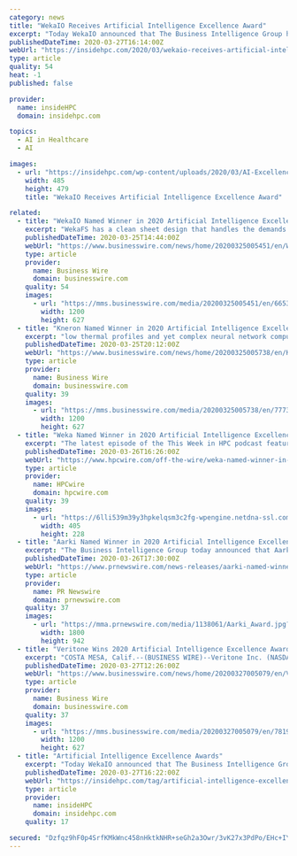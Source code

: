 ```yaml
---
category: news
title: "WekaIO Receives Artificial Intelligence Excellence Award"
excerpt: "Today WekaIO announced that The Business Intelligence Group has named Weka a winner in its Artificial Intelligence Excellence Awards program ... able to deliver paradigm-shifting technology that enables innovations in Autonomous Vehicles, Healthcare and Life Sciences, and FSI ( Financial Services Industry),” said Shailesh Manjrekar, head ..."
publishedDateTime: 2020-03-27T16:14:00Z
webUrl: "https://insidehpc.com/2020/03/wekaio-receives-artificial-intelligence-excellence-award/"
type: article
quality: 54
heat: -1
published: false

provider:
  name: insideHPC
  domain: insidehpc.com

topics:
  - AI in Healthcare
  - AI

images:
  - url: "https://insidehpc.com/wp-content/uploads/2020/03/AI-ExcellenceAward-2020.jpg"
    width: 485
    height: 479
    title: "WekaIO Receives Artificial Intelligence Excellence Award"

related:
  - title: "WekaIO Named Winner in 2020 Artificial Intelligence Excellence Awards"
    excerpt: "WekaFS has a clean sheet design that handles the demands of new emerging and converging workloads, including artificial intelligence (AI) and machine/deep learning (ML/DL ... paradigm-shifting technology that enables innovations in Autonomous Vehicles, Healthcare and Life Sciences, and FSI ( Financial Services Industry),” said Shailesh ..."
    publishedDateTime: 2020-03-25T14:44:00Z
    webUrl: "https://www.businesswire.com/news/home/20200325005451/en/WekaIO-Named-Winner-2020-Artificial-Intelligence-Excellence"
    type: article
    provider:
      name: Business Wire
      domain: businesswire.com
    quality: 54
    images:
      - url: "https://mms.businesswire.com/media/20200325005451/en/665363/23/WEKA-LogoPMS_BlackGreen_NoTagline.jpg"
        width: 1200
        height: 627
  - title: "Kneron Named Winner in 2020 Artificial Intelligence Excellence Awards"
    excerpt: "low thermal profiles and yet complex neural network computational requirements “Kneron is honored to have been recognized by Business Intelligence Group for excellence in artificial intelligence,\" stated Albert Liu, Kneron’s Cofounder and CEO. “This award serves as inspiration for us to continue democratizing AI through building the Edge ..."
    publishedDateTime: 2020-03-25T20:12:00Z
    webUrl: "https://www.businesswire.com/news/home/20200325005738/en/Kneron-Named-Winner-2020-Artificial-Intelligence-Excellence"
    type: article
    provider:
      name: Business Wire
      domain: businesswire.com
    quality: 39
    images:
      - url: "https://mms.businesswire.com/media/20200325005738/en/777358/23/kneron_logo_transparent.jpg"
        width: 1200
        height: 627
  - title: "Weka Named Winner in 2020 Artificial Intelligence Excellence Awards"
    excerpt: "The latest episode of the This Week in HPC podcast features Carlo Cavazzoni, a senior staff member at CINECA, one of the leading supercomputing organizations in Europe. Intersect360 Research's Addison Snell spoke to Cavazzoni to discuss both CINECA's work using supercomputing to combat COVID-19 and Cavazzoni's personal experience living near ..."
    publishedDateTime: 2020-03-26T16:26:00Z
    webUrl: "https://www.hpcwire.com/off-the-wire/weka-named-winner-in-2020-artificial-intelligence-excellence-awards/"
    type: article
    provider:
      name: HPCwire
      domain: hpcwire.com
    quality: 39
    images:
      - url: "https://6lli539m39y3hpkelqsm3c2fg-wpengine.netdna-ssl.com/wp-content/uploads/2018/03/cloud-silicon_shutterstock_622863563_800x-405x228.jpg"
        width: 405
        height: 228
  - title: "Aarki Named Winner in 2020 Artificial Intelligence Excellence Awards"
    excerpt: "The Business Intelligence Group today announced that Aarki was named a winner in its Artificial Intelligence Excellence Awards program."
    publishedDateTime: 2020-03-26T17:30:00Z
    webUrl: "https://www.prnewswire.com/news-releases/aarki-named-winner-in-2020-artificial-intelligence-excellence-awards-301030407.html"
    type: article
    provider:
      name: PR Newswire
      domain: prnewswire.com
    quality: 37
    images:
      - url: "https://mma.prnewswire.com/media/1138061/Aarki_Award.jpg?p=facebook"
        width: 1800
        height: 942
  - title: "Veritone Wins 2020 Artificial Intelligence Excellence Awards"
    excerpt: "COSTA MESA, Calif.--(BUSINESS WIRE)--Veritone Inc. (NASDAQ: VERI), the creator of the world’s first operating system for artificial intelligence, aiWARE™, today announced that Business Intelligence Group has named Veritone as a winner in the 2020 Artificial Intelligence Excellence Awards program for its applications Veritone IDentify and ..."
    publishedDateTime: 2020-03-27T12:26:00Z
    webUrl: "https://www.businesswire.com/news/home/20200327005079/en/Veritone-Wins-2020-Artificial-Intelligence-Excellence-Awards"
    type: article
    provider:
      name: Business Wire
      domain: businesswire.com
    quality: 37
    images:
      - url: "https://mms.businesswire.com/media/20200327005079/en/781909/23/veritone_logo.jpg"
        width: 1200
        height: 627
  - title: "Artificial Intelligence Excellence Awards"
    excerpt: "Today WekaIO announced that The Business Intelligence Group has named Weka a winner in its Artificial Intelligence Excellence Awards program. “the WekaFS file system can deliver 80 GB/sec of bandwidth to a single GPU server, scale to Exabytes in a single ..."
    publishedDateTime: 2020-03-27T16:22:00Z
    webUrl: "https://insidehpc.com/tag/artificial-intelligence-excellence-awards/"
    type: article
    provider:
      name: insideHPC
      domain: insidehpc.com
    quality: 17

secured: "Dzfqz9hF0p4SrfKMkWnc458nHktkNHR+seGh2a3Owr/3vK27x3PdPo/EHc+IYglK1ZGwUT0kXOtyd+e32gZrE7ygSuRkeJ/i7DzM9BGOpPTGN1p8hKX+uC+HWL6noLpjq5357ck76+Jw/8P20624nk1wlnt0ZBIjeU9J+kD1XFpfYHH0eE5G0xcbSVPn389N3+Rska74FxnTqdXxq9pBNn85YFN2nqfQzXEt/LLAuoXZKpWeqXSylShYkORhGrzgVYbC6Mt/joI7de28XOxFlPapa7OTBRazUemJoZfoPFpHmOm6Sht/UGGqiu6CiAna;s6p3ntAWew8ThkTkPdQLQQ=="
---
```


